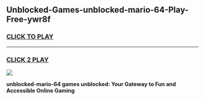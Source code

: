 
## Unblocked-Games-unblocked-mario-64-Play-Free-ywr8f
<h3>
<a href="https://premium76.site?title=unblocked-mario-64&ref=10A">CLICK TO PLAY</a></h3>
<hr>

<h3>
<a href="https://premium76.site?title=unblocked-mario-64&ref=10A">CLICK 2 PLAY</a>
  
</h3>

<a href="https://premium76.site?title=unblocked-mario-64&ref=10A"><img src="https://clearcache.store/games.png"></a>


**unblocked-mario-64 games unblocked: Your Gateway to Fun and Accessible Online Gaming**
